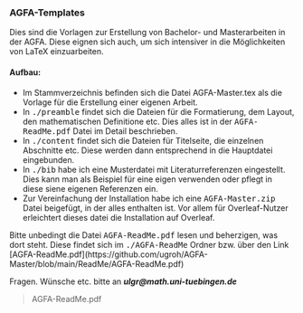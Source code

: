 <?xml version="1.0" encoding="utf-8"?>
### AGFA-Templates
<p>
Dies sind die Vorlagen zur Erstellung von Bachelor- und Masterarbeiten in der AGFA. 
Diese eignen sich auch, um sich intensiver in die Möglichkeiten von LaTeX einzuarbeiten. 
</p>
<p>
<h4>Aufbau:</h4>
<ul>
	<li>Im Stammverzeichnis befinden sich die Datei AGFA-Master.tex als die Vorlage für die Erstellung einer eigenen Arbeit.</li>	
	<li>In <tt>./preamble</tt> findet sich die Dateien für die Formatierung, dem Layout, den mathematischen Definitione etc. 
	Dies alles ist in der <tt>AGFA-ReadMe.pdf</tt> Datei im Detail beschrieben. 
	 </li>
	 <li>In <tt>./content</tt> findet sich die Dateien für Titelseite, die einzelnen Abschnitte etc.
	 Diese werden dann entsprechend in die Hauptdatei eingebunden.</li>
	<li>In <tt>./bib</tt> habe ich eine Musterdatei mit Literaturreferenzen eingestellt.
	Dies kann man als Beispiel für eine eigen verwenden oder pflegt in diese siene eigenen Referenzen ein.</li>
	<li>Zur Vereinfachung der Installation habe ich eine <tt>AGFA-Master.zip</tt> Datei beigefügt, in der alles enthalten ist.
	Vor allem für Overleaf-Nutzer erleichtert dieses datei die Installation auf Overleaf.</li>
</ul>
</p>
<p>
Bitte unbedingt die Datei <tt>AGFA-ReadMe.pdf</tt> lesen und beherzigen, was dort steht. 
Diese findet sich im <tt>./AGFA-ReadMe</tt> Ordner bzw. über den Link [AGFA-ReadMe.pdf](https://github.com/ugroh/AGFA-Master/blob/main/ReadMe/AGFA-ReadMe.pdf)
</p>
<p>
Fragen. Wünsche etc. bitte an <em><b>ulgr@math.uni-tuebingen.de</b></em>
</p>



<blockquote cite="https://github.com/ugroh/AGFA-Master/blob/main/ReadMe/AGFA-ReadMe.pdf">
AGFA-ReadMe.pdf
</blockquote>
